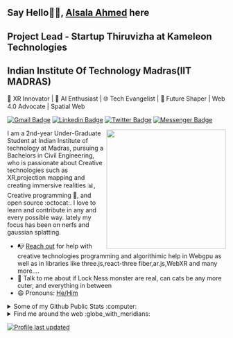 ## Say Hello👋🏼, [Alsala Ahmed](https://alsala-ahmed.com) here 
## Project Lead - Startup Thiruvizha at Kameleon Technologies
## Indian Institute Of Technology Madras(IIT MADRAS)
🚀 XR Innovator | 🤖 AI Enthusiast | 🌐 Tech Evangelist | 🌟 Future Shaper | Web 4.0 Advocate | Spatial Web

[![Gmail Badge](https://img.shields.io/badge/-alsala.connect@gmail.com-c14438?style=flat&logo=Gmail&logoColor=white)](mailto:alsala.connect@gmail.com "Connect via Email")
[![Linkedin Badge](https://img.shields.io/badge/-Alsala%20Ahmed-0072b1?style=flat&logo=Linkedin&logoColor=white)](https://www.linkedin.com/in/alsala-ahmed/ "Connect on LinkedIn")
[![Twitter Badge](https://img.shields.io/badge/-@Alsala-00acee?style=flat&logo=Twitter&logoColor=white)](https://twitter.com/AlsalaConnect "Follow on Twitter")
[![Messenger Badge](https://img.shields.io/badge/-meta-0078FF?style=flat&logo=Meta&logoColor=white)](https://www.facebook.com/profile.php?id=100083646415001 "Connect on Facebook")

<a href="https://alsala-ahmed.com/"><img src="https://github.com/samujjwaal/samujjwaal/raw/master/etc/hand_v.png" align="right" height="275" /></a>

I am a 2nd-year Under-Graduate Student at Indian Institute of technology at Madras, pursuing a Bachelors in Civil Engineering, who is passionate about Creative technologies such as XR,projection mapping  and creating immersive realities :bar_chart:, Creative programming :snake:, and open source :octocat:. I love to learn and contribute in any and every possible way. lately my focus has been on nerfs and gaussian splatting.

- 📭 [Reach out](#hi-there-AlsalaAhmed-here) for help with creative technologies programming and algorithimic help in Webgpu as well as in libraries like three.js,react-three fiber,ar.js,WebXR and many more....
- 💬 Talk to me about if Lock Ness monster are real, can cats be any more cuter, and everything in between
- 😄 Pronouns: [He/Him](https://www.mypronouns.org/he-him)

<details>
  <summary>Some of my Github Public Stats :computer:</summary>
  
  <a href="https://alsala-ahmed.me/"><img src="https://github.com/samujjwaal/samujjwaal/raw/master/etc/laptop.png" align="right" height="200" /></a>

  [![My Github Stats](https://github-readme-stats.vercel.app/api?username=az7dev&show_icons=true&title_color=fff&icon_color=79ff97&text_color=9f9f9f&bg_color=151515)](https://github.com/az7dev)

  ![Profile Views](https://komarev.com/ghpvc/?username=az7dev&color=blue)
  ----
  
</details>

<details>
  <summary>Find me around the web :globe_with_meridians:</summary>
  
  <a href="https://alsala-ahmed.com/"><img src="https://github.com/samujjwaal/samujjwaal/raw/master/etc/think.png" align="right" height="150" /></a>
  
[![DEV Badge](https://img.shields.io/badge/-Ahmed-0A0A0A?style=flat&logo=dev.to&logoColor=white)](https://dev.to/az7dev)
[![StackOverflow Badge](https://img.shields.io/badge/-Stack_overflow-FE7A16?style=flat&logo=Stack%20Overflow&logoColor=white&)](https://stackoverflow.com/users/22741840/al-sala-ahmed)
[![Instagram Badge](https://img.shields.io/badge/-Instagram-C13584?style=flat&logo=Instagram&logoColor=white)](https://www.instagram.com/saale_ahmed/ "Follow on Instagram")

![visitors](https://visitor-badge.glitch.me/badge?page_id=az7dev.az7dev)
[![HitCount](http://hits.dwyl.com/az7dev/az7dev.svg)](http://hits.dwyl.com/az7dev/az7dev)
![Repo Views](https://views.whatilearened.today/views/github/az7dev/az7dev.svg?cache=remove)
</details>

[![Profile last updated](https://img.shields.io/github/last-commit/az7dev/az7dev/main?label=Last%20updated&style=flat)](https://github.com/az7dev/az7dev/commits)
<!-- [![Soundcloud Badge](https://img.shields.io/badge/-Soundcloud-FE5000?style=flat&logo=Soundcloud&logoColor=white)](https://soundcloud.com/daftdey)
[![Spotify Badge](https://img.shields.io/badge/-Spotify-1DB954?style=flat&logo=Spotify&logoColor=white)](https://open.spotify.com/user/22ydzsykc57ailqsqbn4ycwsq "My Spotify playlists")
[![YouTube Badge](https://img.shields.io/badge/-YouTube-FF0000?style=flat&logo=YouTube&logoColor=white)](https://www.youtube.com/SamujjwaalDeyJEDI/playlists "My YouTube playlists")
[![Reddit Badge](https://img.shields.io/badge/-u/daftdey-FF4500?style=flat&logo=Reddit&logoColor=white)](https://www.reddit.com/user/daftdey/ "Find on Reddit")
!>----

